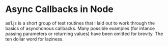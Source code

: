 # Async Callbacks in Node

as1.js is a short group of test routines that I laid out to work through the basics of asynchonous callbacks.  Many possible examples (for intance passing parameters or returning values) have been omitted for brevity.  The ten dollar word for laziness.
